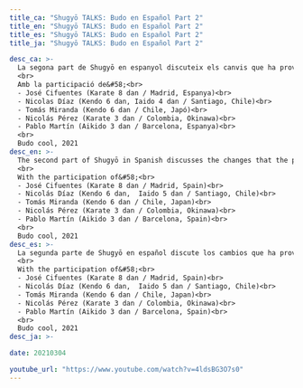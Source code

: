 ```yaml
---
title_ca: "Shugyō TALKS: Budo en Español Part 2"
title_en: "Shugyō TALKS: Budo en Español Part 2"
title_es: "Shugyō TALKS: Budo en Español Part 2"
title_ja: "Shugyō TALKS: Budo en Español Part 2"

desc_ca: >-
  La segona part de Shugyō en espanyol discuteix els canvis que ha provocat la pandèmia en la pràctica de les arts marcials tradicionals, els seus avantatges i desavantatges, i el paper de les xarxes socials com a promotores d'aspectes positius i negatius del Budo.
  <br>
  Amb la participació de&#58;<br>
  - José Cifuentes (Karate 8 dan / Madrid, Espanya)<br>
  - Nicolas Díaz (Kendo 6 dan, Iaido 4 dan / Santiago, Chile)<br>
  - Tomás Miranda (Kendo 6 dan / Chile, Japó)<br>
  - Nicolás Pérez (Karate 3 dan / Colombia, Okinawa)<br>
  - Pablo Martín (Aikido 3 dan / Barcelona, Espanya)<br>
  <br>
  Budo cool, 2021
desc_en: >-
  The second part of Shugyō in Spanish discusses the changes that the pandemic has caused in the practice of traditional martial arts, their advantages and disadvantages, and the role of social networks as promoters of positive and negative aspects of Budo.
  <br>
  With the participation of&#58;<br>
  - José Cifuentes (Karate 8 dan / Madrid, Spain)<br>
  - Nicolás Díaz (Kendo 6 dan,  Iaido 5 dan / Santiago, Chile)<br>
  - Tomás Miranda (Kendo 6 dan / Chile, Japan)<br>
  - Nicolás Pérez (Karate 3 dan / Colombia, Okinawa)<br>
  - Pablo Martín (Aikido 3 dan / Barcelona, Spain)<br>
  <br>
  Budo cool, 2021
desc_es: >-
  La segunda parte de Shugyō en español discute los cambios que ha provocado la pandemia en la práctica de las artes marciales tradicionales, sus ventajas y desventajas, y el rol de las redes sociales como promotoras de aspectos positivos y negativos del Budo.
  <br>
  With the participation of&#58;<br>
  - José Cifuentes (Karate 8 dan / Madrid, Spain)<br>
  - Nicolás Díaz (Kendo 6 dan,  Iaido 5 dan / Santiago, Chile)<br>
  - Tomás Miranda (Kendo 6 dan / Chile, Japan)<br>
  - Nicolás Pérez (Karate 3 dan / Colombia, Okinawa)<br>
  - Pablo Martín (Aikido 3 dan / Barcelona, Spain)<br>
  <br>
  Budo cool, 2021
desc_ja: >-

date: 20210304

youtube_url: "https://www.youtube.com/watch?v=4ldsBG3O7s0"
---
```

